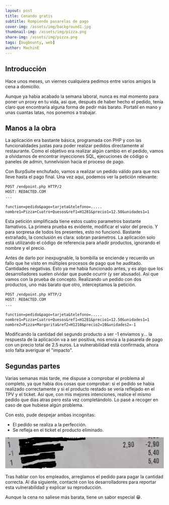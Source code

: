 ```yaml
---
layout: post
title: Cenando gratis
subtitle: Rompiendo pasarelas de pago 
cover-img: /assets/img/background1.jpg
thumbnail-img: /assets/img/pizza.png
share-img: /assets/img/pizza.png
tags: [bugbounty, web]
author: MachinE
---
```

## Introducción

Hace unos meses, un viernes cualquiera pedimos entre varios amigos la cena a domicilio. 

Aunque ya habia acabado la semana laboral, nunca es mal momento para poner un proxy en tu vida, asi que, después de haber hecho el pedido, tenía claro que encontraría alguna forma de pedir más barato. Portatil en mano y unas cuantas latas, nos ponemos a trabajar.

## Manos a la obra

La aplicación era bastante básica, programada con PHP y con las funcionalidades justas para poder realizar pedidos directamente al restaurante. Como el objetivo era realizar algún cambio en el pedido, vamos a olvidarnos de encontrar inyecciones SQL, ejecuciones de código o paneles de admin, tunnelvision hacia el proceso de pago.

Con BurpSuite enchufado, vamos a realizar un pedido válido para que nos lleve hasta el pago final. Una vez aqui, podemos ver la petición relevante:

~~~
POST /endpoint.php HTTP/2
HOST: REDACTED.COM
...

function=pedido&pago=tarjeta&telefono=.....
nombre1=Pizza+Cuatro+Quesos&ref1=H1281&precio1=12.50&unidades1=1
~~~

Esta petición simplificada tiene estos cuatro parametros bastante llamativos. La primera prueba es evidente, modificar el valor del precio. Y para sorpresa de todos los presentes, esto no funcionó. Bastante extrañado, la conclusión es clara: sobran parámetros. La aplicación solo está utilizando el código de referencia para añadir productos, ignorando el nombre y el precio.

Antes de darlo por inexpugnable, la bombilla se enciende y recuerdo un fallo que he visto en múltiples procesos de pago que he auditado. Cantidades negativas. Esto ya me habia funcionado antes, y es algo que los desarrolladores suelen olvidar que puede ocurrir (y ser abusado). Asi que vamos con la prueba de concepto.
Realizando un pedido con dos productos, uno más barato que otro, interceptamos la petición. 

~~~
POST /endpoint.php HTTP/2
HOST: REDACTED.COM
...

function=pedido&pago=tarjeta&telefono=.....
nombre1=Pizza+Cuatro+Quesos&ref1=H1281&precio1=12.50&unidades1=1
nombre2=Pizza+Margarita&ref2=H1210&precio2=10&unidades2=-1
~~~

Modificando la cantidad del segundo producto a ser -1 enviamos y... la respuesta de la aplicación va a ser positiva, nos envia a la pasarela de pago con un precio total de 2.5 euros. La vulnerabilidad está confirmada, ahora solo falta averiguar el "impacto".

## Segundas partes

Varias semanas más tarde, me dispuse a comprobar el problema al completo, ya que habia dos cosas que comprobar: si el pedido se habia realizado correctamente y si el producto restado se vería reflejado en el TPV y el ticket. Asi que, con mis mejores intenciones, realice el mismo pedido que dias atras pero esta vez completándolo. Lo pasé a recoger en caso de que hubiese algún problema.

Con esto, pude despejar ambas incognitas:

- El pedido se realiza a la perfección.
- Se refleja en el ticket el producto eliminado.

![Ticket](/assets/img/ticket1.PNG)

Tras hablar con los empleados, arreglamos el pedido para pagar la cantidad correcta. Al dia siguiente, contacté con los desarrolladores para reportar esta vulnerabilidad y explicar su reproducción.

Aunque la cena no saliese más barata, tiene un sabor especial 😁.
